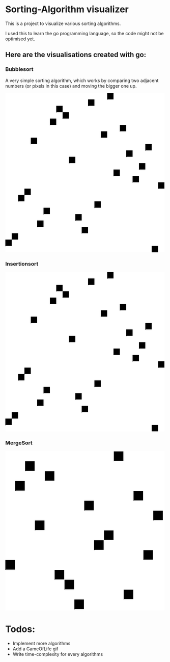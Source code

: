 # Sorting-Algorithm visualizer

This is a project to visualize various sorting algorithms.

I used this to learn the go programming language, so the code might not be optimised yet.

## Here are the visualisations created with go:

### Bubblesort

A very simple sorting algorithm, which works by comparing two adjacent numbers (or pixels in this case) and moving the bigger one up.

<img src="https://github.com/DamianKoz/sorting_algorithms/blob/main/algorithm_gifs/bubblesort.gif" width="500" height="500" />

### Insertionsort

<img src="https://github.com/DamianKoz/sorting_algorithms/blob/main/algorithm_gifs/insertionsort.gif" width="500" height="500" />

### MergeSort

<img src="https://github.com/DamianKoz/sorting_algorithms/blob/main/algorithm_gifs/mergesort.gif" width="500" height="500" />

# Todos:

- Implement more algorithms
- Add a GameOfLife gif
- Write time-complexity for every algorithms
